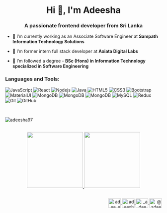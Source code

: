 <h1 align="center">Hi 👋, I'm Adeesha</h1>
<h3 align="center">A passionate frontend developer from Sri Lanka</h3>

- 🔭 I’m currently working as an Associate Software Engineer at **Sampath Information Technology Solutions**

- 🔭 I’m former intern full stack developer at **Axiata Digital Labs**

- 🌱 I’m followed a degree - **BSc (Hons) in Information Technology specialized in Software Engineering**

<!-- <h4 align="left">Tools and Technologies</h4>
<div style="display: inline_block">
  <img align="center" alt="adee-Js" height="30" width="40" src="https://raw.githubusercontent.com/devicons/devicon/master/icons/javascript/javascript-plain.svg">
  <img align="center" alt="adee-Python" height="30" width="40" src="https://raw.githubusercontent.com/devicons/devicon/master/icons/java/java-original.svg">
  <img align="center" alt="adee-Python" height="30" width="40" src="https://raw.githubusercontent.com/devicons/devicon/master/icons/python/python-original.svg">
  <img align="center" alt="adee-React" height="30" width="40" src="https://raw.githubusercontent.com/devicons/devicon/master/icons/react/react-original.svg">
  <img align="center" alt="adee-HTML" height="30" width="40" src="https://raw.githubusercontent.com/devicons/devicon/master/icons/html5/html5-original.svg">
  <img align="center" alt="adee-CSS" height="30" width="40" src="https://raw.githubusercontent.com/devicons/devicon/master/icons/css3/css3-original.svg">
  <img align="center" alt="adee-Csharp" height="30" width="40" src="https://raw.githubusercontent.com/devicons/devicon/master/icons/bootstrap/bootstrap-plain-wordmark.svg">
  <img align="center" alt="adee-Csharp" height="30" width="40" src="https://raw.githubusercontent.com/prplx/svg-logos/5585531d45d294869c4eaab4d7cf2e9c167710a9/svg/materialize.svg">
  <img align="center" alt="adee-Csharp" height="30" width="40" src="https://raw.githubusercontent.com/devicons/devicon/master/icons/nodejs/nodejs-original-wordmark.svg">
  <img align="center" alt="adee-Csharp" height="30" width="40" src="https://raw.githubusercontent.com/devicons/devicon/master/icons/express/express-original-wordmark.svg">
  <img align="center" alt="adee-Csharp" height="30" width="30" src="https://www.vectorlogo.zone/logos/springio/springio-icon.svg">
  <img align="center" alt="adee-Csharp" height="30" width="40" src="https://raw.githubusercontent.com/devicons/devicon/master/icons/electron/electron-original.svg">
  <img align="center" alt="adee-Csharp" height="30" width="40" src="https://raw.githubusercontent.com/devicons/devicon/master/icons/mongodb/mongodb-original-wordmark.svg">
  <img align="center" alt="adee-Csharp" height="30" width="40" src="https://raw.githubusercontent.com/devicons/devicon/master/icons/mysql/mysql-original-wordmark.svg">
  <img align="center" alt="adee-Csharp" height="30" width="40" src="https://raw.githubusercontent.com/devicons/devicon/master/icons/oracle/oracle-original.svg">
  <img align="center" alt="adee-Csharp" height="30" width="40" src="https://www.vectorlogo.zone/logos/git-scm/git-scm-icon.svg">
  
</div> -->

### Languages and Tools:
![JavaScript](https://img.shields.io/badge/-JavaScript-black?style=flat-square&logo=javascript)
![React](https://img.shields.io/badge/-React-black?style=flat-square&logo=react)
![Nodejs](https://img.shields.io/badge/-Nodejs-black?style=flat-square&logo=Node.js)
![Java](https://img.shields.io/badge/-java-E34A86?style=flat-square&logo=java)
![HTML5](https://img.shields.io/badge/-HTML5-E34F26?style=flat-square&logo=html5&logoColor=white)
![CSS3](https://img.shields.io/badge/-CSS3-1572B6?style=flat-square&logo=css3)
![Bootstrap](https://img.shields.io/badge/-Bootstrap-563D7C?style=flat-square&logo=bootstrap)
![MaterialUI](https://img.shields.io/badge/-Bootstrap-563D7C?style=flat-square&logo=bootstrap)
![MongoDB](https://img.shields.io/badge/Express.js-404D59?style=for-the-badge)
![MongoDB](https://img.shields.io/badge/-MongoDB-black?style=flat-square&logo=mongodb)
![MongoDB](https://img.shields.io/badge/-MongoDB-black?style=flat-square&logo=mongodb)
![MySQL](https://img.shields.io/badge/-MySQL-black?style=flat-square&logo=mysql)
![Redux](https://img.shields.io/badge/Redux-593D88?style=flat-square&logo=redux)
![Git](https://img.shields.io/badge/-Git-black?style=flat-square&logo=git)
![GitHub](https://img.shields.io/badge/-GitHub-181717?style=flat-square&logo=github)

<br>

<p align="left"> <img src="https://komarev.com/ghpvc/?username=adeesha97&label=Profile%20views&color=0e75b6&style=flat" alt="adeesha97" /> </p>

<br> 

<div align="center"> 
  <a href="https://github.com/rafaballerini">
    <img height="180em" src="https://github-readme-stats.vercel.app/api?username=adeesha97&show_icons=true&theme=dracula&include_all_commits=true&count_private=true"/>       <img height="180em" src="https://github-readme-stats.vercel.app/api/top-langs/?username=adeesha97&layout=compact&langs_count=7&theme=dracula"/> 
</div>


  
<br> 
  

<!-- <div align="right">
  <a href="https://www.youtube.com/channel/UC_-uuuZbY0AAt9CViNzvc-Q" target="_blank">
    <img src="https://img.shields.io/badge/YouTube-FF0000?style=for-the-badge&logo=youtube&logoColor=white" target="_blank">
  </a> 
  <a href="https://instagram.com/rafaballerini" target="_blank">
    <img src="https://img.shields.io/badge/-Instagram-%23E4405F?style=for-the-badge&logo=instagram&logoColor=white" target="_blank">
  </a> 
  <a href="https://www.twitch.tv/rafaballerinii" target="_blank">
    <img src="https://img.shields.io/badge/Twitch-9146FF?style=for-the-badge&logo=twitch&logoColor=white" target="_blank">
  </a> 
  <a href="https://discord.gg/wagxzStdcR" target="_blank">
    <img src="https://img.shields.io/badge/Discord-7289DA?style=for-the-badge&logo=discord&logoColor=white" target="_blank">
  </a> 
  <a href = "mailto:contatorafaballerini@gmail.com">
    <img src="https://img.shields.io/badge/-Gmail-%23333?style=for-the-badge&logo=gmail&logoColor=white" target="_blank">
  </a>
  <a href="https://www.linkedin.com/in/rafaella-ballerini-45875016a" target="_blank">
    <img src="https://img.shields.io/badge/-LinkedIn-%230077B5?style=for-the-badge&logo=linkedin&logoColor=white" target="_blank">
  </a> 
</div> -->
  
<p align="right">
  <a href="https://twitter.com/adee_exe" target="blank">
    <img align="center" src="https://raw.githubusercontent.com/rahuldkjain/github-profile-readme-generator/master/src/images/icons/Social/twitter.svg" alt="adee_exe" height="30" width="40" />
  </a>
  <a href="https://linkedin.com/in/adeesha kawshal" target="blank">
    <img align="center" src="https://raw.githubusercontent.com/rahuldkjain/github-profile-readme-generator/master/src/images/icons/Social/linked-in-alt.svg" alt="adeesha kawshal" height="30" width="40" />
  </a>
  <a href="https://instagram.com/_adee.exe_" target="blank">
    <img align="center" src="https://raw.githubusercontent.com/rahuldkjain/github-profile-readme-generator/master/src/images/icons/Social/instagram.svg" alt="_adee.exe_" height="30" width="40" />
  </a>
  <a href="https://medium.com/@adeeshakawshal1997" target="blank">
    <img align="center" src="https://raw.githubusercontent.com/rahuldkjain/github-profile-readme-generator/master/src/images/icons/Social/medium.svg" alt="@adeeshakawshal1997" height="30" width="40" />
  </a>
</p>

